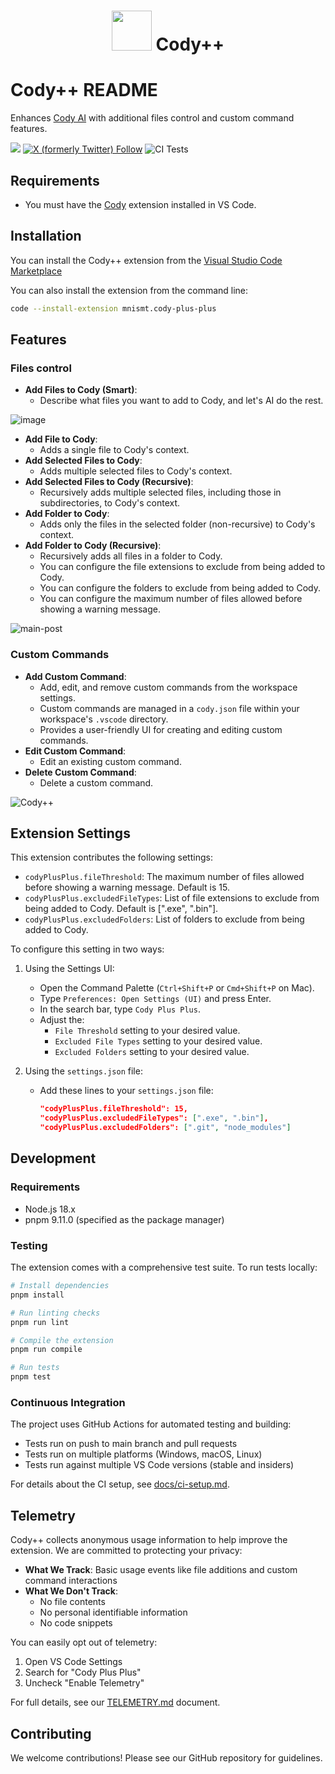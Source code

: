 <div align=center>

# <img src="https://i.imgur.com/T1aoBgL.png" width="64"> Cody++

</div>

# Cody++ README

Enhances [Cody AI](https://sourcegraph.com/cody) with additional files control and custom command features.

[![](https://img.shields.io/badge/Chat_with_Cody++-Ask_Cody-%238A16D7?labelColor=%23383838)](https://sourcegraph.com/github.com/mnismt/CodyPlusPlus)
[![X (formerly Twitter) Follow](https://img.shields.io/twitter/follow/CodyPlusPlus)](https://twitter.com/CodyPlusPlus)
![CI Tests](https://github.com/mnismt/CodyPlusPlus/actions/workflows/test.yml/badge.svg)

## Requirements

- You must have the [Cody](https://marketplace.visualstudio.com/items?itemName=sourcegraph.cody-ai) extension installed in VS Code.

## Installation

You can install the Cody++ extension from the [Visual Studio Code Marketplace](https://marketplace.visualstudio.com/items?itemName=mnismt.cody-plus-plus)

You can also install the extension from the command line:

```sh
code --install-extension mnismt.cody-plus-plus
```

## Features

### Files control

- **Add Files to Cody (Smart)**:
  - Describe what files you want to add to Cody, and let's AI do the rest.

![image](https://github.com/user-attachments/assets/025a69a1-51ba-4ce7-8529-b06f5ecd2e62)

- **Add File to Cody**:
  - Adds a single file to Cody's context.
- **Add Selected Files to Cody**:
  - Adds multiple selected files to Cody's context.
- **Add Selected Files to Cody (Recursive)**:
  - Recursively adds multiple selected files, including those in subdirectories, to Cody's context.
- **Add Folder to Cody**:
  - Adds only the files in the selected folder (non-recursive) to Cody's context.
- **Add Folder to Cody (Recursive)**:
  - Recursively adds all files in a folder to Cody.
  - You can configure the file extensions to exclude from being added to Cody.
  - You can configure the folders to exclude from being added to Cody.
  - You can configure the maximum number of files allowed before showing a warning message.

![main-post](https://github.com/user-attachments/assets/9f2bc225-77da-4d54-a814-946606b43972)

### Custom Commands

- **Add Custom Command**:
  - Add, edit, and remove custom commands from the workspace settings.
  - Custom commands are managed in a `cody.json` file within your workspace's `.vscode` directory.
  - Provides a user-friendly UI for creating and editing custom commands.
- **Edit Custom Command**:
  - Edit an existing custom command.
- **Delete Custom Command**:
  - Delete a custom command.

![Cody++](https://github.com/user-attachments/assets/8426387a-62ee-49c7-9627-c438e28f079e)

## Extension Settings

This extension contributes the following settings:

- `codyPlusPlus.fileThreshold`: The maximum number of files allowed before showing a warning message. Default is 15.
- `codyPlusPlus.excludedFileTypes`: List of file extensions to exclude from being added to Cody. Default is [".exe", ".bin"].
- `codyPlusPlus.excludedFolders`: List of folders to exclude from being added to Cody.

To configure this setting in two ways:

1. Using the Settings UI:

   - Open the Command Palette (`Ctrl+Shift+P` or `Cmd+Shift+P` on Mac).
   - Type `Preferences: Open Settings (UI)` and press Enter.
   - In the search bar, type `Cody Plus Plus`.
   - Adjust the:
     - `File Threshold` setting to your desired value.
     - `Excluded File Types` setting to your desired value.
     - `Excluded Folders` setting to your desired value.

2. Using the `settings.json` file:

   - Add these lines to your `settings.json` file:

     ```json
     "codyPlusPlus.fileThreshold": 15,
     "codyPlusPlus.excludedFileTypes": [".exe", ".bin"],
     "codyPlusPlus.excludedFolders": [".git", "node_modules"]
     ```

## Development

### Requirements

- Node.js 18.x
- pnpm 9.11.0 (specified as the package manager)

### Testing

The extension comes with a comprehensive test suite. To run tests locally:

```sh
# Install dependencies
pnpm install

# Run linting checks
pnpm run lint

# Compile the extension
pnpm run compile

# Run tests
pnpm test
```

### Continuous Integration

The project uses GitHub Actions for automated testing and building:

- Tests run on push to main branch and pull requests
- Tests run on multiple platforms (Windows, macOS, Linux)
- Tests run against multiple VS Code versions (stable and insiders)

For details about the CI setup, see [docs/ci-setup.md](docs/ci-setup.md).

## Telemetry

Cody++ collects anonymous usage information to help improve the extension. We are committed to protecting your privacy:

- **What We Track**: Basic usage events like file additions and custom command interactions
- **What We Don't Track**:
  - No file contents
  - No personal identifiable information
  - No code snippets

You can easily opt out of telemetry:

1. Open VS Code Settings
2. Search for "Cody Plus Plus"
3. Uncheck "Enable Telemetry"

For full details, see our [TELEMETRY.md](TELEMETRY.md) document.

## Contributing

We welcome contributions! Please see our GitHub repository for guidelines.

